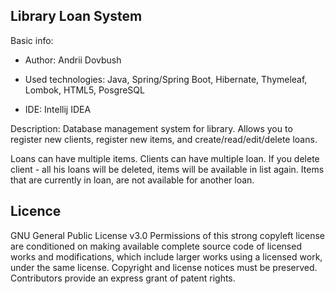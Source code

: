 Library Loan System
------
Basic info:
- Author: Andrii Dovbush

- Used technologies: Java, Spring/Spring Boot, Hibernate, Thymeleaf,
Lombok, HTML5, PosgreSQL

- IDE: Intellij IDEA

Description:
Database management system for library. Allows you to register new clients,
register new items, and create/read/edit/delete loans.
 
Loans can have multiple items. Clients can have multiple loan.
If you delete client - all his loans will be deleted, items will be
available in list again.
Items that are currently in loan, are not available for another loan.

Licence
-------

GNU General Public License v3.0
Permissions of this strong copyleft license are conditioned on making available complete source code of 
licensed works and modifications, which include larger works using a licensed work, under the same license.
Copyright and license notices must be preserved. Contributors provide an express grant of patent rights.